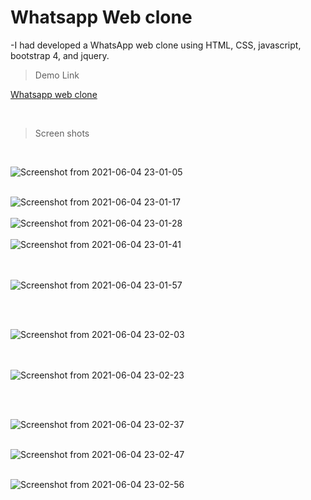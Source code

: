 # Whatsapp Web clone 

-I had developed a WhatsApp web clone using HTML, CSS, javascript, bootstrap 4, and jquery.
<br>

>Demo Link



[Whatsapp web clone](http://codewithamit.epizy.com/whatsapp-web/)


<br>

>Screen shots
<br>

![Screenshot from 2021-06-04 23-01-05](https://user-images.githubusercontent.com/62344675/120841491-2fea2e80-c589-11eb-81a2-c0e42ab21c78.png)
<br><br>


![Screenshot from 2021-06-04 23-01-17](https://user-images.githubusercontent.com/62344675/120841555-442e2b80-c589-11eb-868b-26cf9e098626.png)
<br><br>
![Screenshot from 2021-06-04 23-01-28](https://user-images.githubusercontent.com/62344675/120841566-47c1b280-c589-11eb-8aa0-50091f1ed46d.png)
<br><br>
![Screenshot from 2021-06-04 23-01-41](https://user-images.githubusercontent.com/62344675/120841571-498b7600-c589-11eb-9285-a4bff988f9c8.png)

<br><br>
![Screenshot from 2021-06-04 23-01-57](https://user-images.githubusercontent.com/62344675/120841578-4abca300-c589-11eb-8320-7a43399b1703.png)

<br><br>

![Screenshot from 2021-06-04 23-02-03](https://user-images.githubusercontent.com/62344675/120841581-4bedd000-c589-11eb-87ae-7421dc64c526.png)

<br><br>
![Screenshot from 2021-06-04 23-02-23](https://user-images.githubusercontent.com/62344675/120841586-4d1efd00-c589-11eb-946e-f9c8a7f5cc42.png)

<br><br>

![Screenshot from 2021-06-04 23-02-37](https://user-images.githubusercontent.com/62344675/120841588-4db79380-c589-11eb-9f2d-f7881d441052.png)
<br><br>

![Screenshot from 2021-06-04 23-02-47](https://user-images.githubusercontent.com/62344675/120841591-4ee8c080-c589-11eb-81e7-1aac8542f145.png)
<br><br>

![Screenshot from 2021-06-04 23-02-56](https://user-images.githubusercontent.com/62344675/120841596-4f815700-c589-11eb-8352-9f8cf78b8ccb.png)
